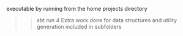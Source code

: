 executable by running from the home projects directory
>>sbt
>>run
>>4
Extra work done for data structures and utility generation included in subfolders
